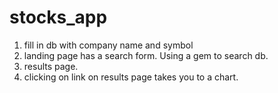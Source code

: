 # stocks_app


1. fill in db with company name and symbol
2. landing page has a search form. Using a gem to search db.
3. results page.
4. clicking on link on results page takes you to a chart. 

